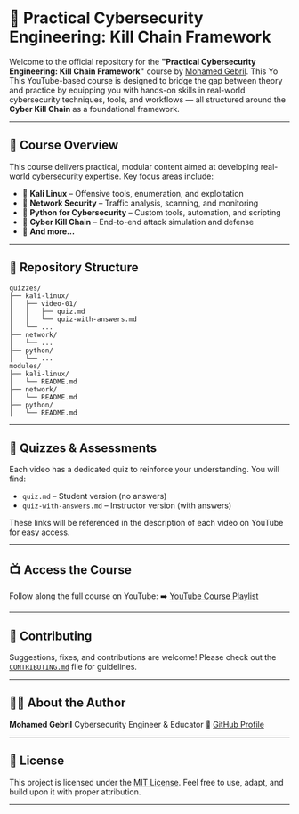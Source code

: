 # 📘 Practical Cybersecurity Engineering: Kill Chain Framework

Welcome to the official repository for the **"Practical Cybersecurity Engineering: Kill Chain Framework"** course by [Mohamed Gebril](https://github.com/Moh-Gebril). This Yo This YouTube-based course is designed to bridge the gap between theory and practice by equipping you with hands-on skills in real-world cybersecurity techniques, tools, and workflows — all structured around the **Cyber Kill Chain** as a foundational framework.

---

## 🎯 Course Overview

This course delivers practical, modular content aimed at developing real-world cybersecurity expertise. Key focus areas include:

- 🔹 **Kali Linux** – Offensive tools, enumeration, and exploitation  
- 🔹 **Network Security** – Traffic analysis, scanning, and monitoring  
- 🔹 **Python for Cybersecurity** – Custom tools, automation, and scripting  
- 🔹 **Cyber Kill Chain** – End-to-end attack simulation and defense  
- 🔹 **And more...**

---

## 📂 Repository Structure

```plaintext
quizzes/
├── kali-linux/
│   ├── video-01/
│   │   ├── quiz.md
│   │   └── quiz-with-answers.md
│   └── ...
├── network/
│   └── ...
├── python/
│   └── ...
modules/
├── kali-linux/
│   └── README.md
├── network/
│   └── README.md
├── python/
│   └── README.md
````

---

## 📝 Quizzes & Assessments

Each video has a dedicated quiz to reinforce your understanding. You will find:

* `quiz.md` – Student version (no answers)
* `quiz-with-answers.md` – Instructor version (with answers)

These links will be referenced in the description of each video on YouTube for easy access.

---

## 📺 Access the Course

Follow along the full course on YouTube:
➡️ [YouTube Course Playlist]([#](https://www.youtube.com/playlist?list=PLtejknEfy42WngHbvmeIolLtj-8Y0Uogy))

---

## 🤝 Contributing

Suggestions, fixes, and contributions are welcome! Please check out the [`CONTRIBUTING.md`](./CONTRIBUTING.md) file for guidelines.

---

## 🧑‍💻 About the Author

**Mohamed Gebril**
Cybersecurity Engineer & Educator
🔗 [GitHub Profile](https://github.com/Moh-Gebril)

---

## 📜 License

This project is licensed under the [MIT License](./LICENSE).
Feel free to use, adapt, and build upon it with proper attribution.

---
